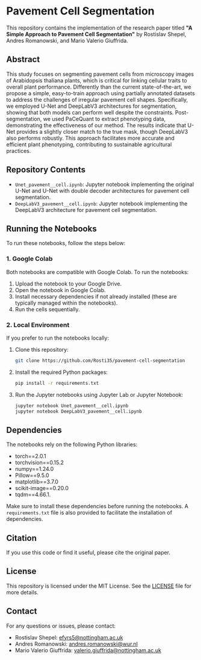 # Pavement Cell Segmentation

This repository contains the implementation of the research paper titled **"A Simple Approach to Pavement Cell Segmentation"** by Rostislav Shepel, Andres Romanowski, and Mario Valerio Giuffrida.

## Abstract

This study focuses on segmenting pavement cells from microscopy images of Arabidopsis thaliana plants, which is critical for linking cellular traits to overall plant performance. Differently than the current state-of-the-art, we propose a simple, easy-to-train approach using partially annotated datasets to address the challenges of irregular pavement cell shapes. Specifically, we employed U-Net and DeepLabV3 architectures for segmentation, showing that both models can perform well despite the constraints. Post-segmentation, we used PaCeQuant to extract phenotyping data, demonstrating the effectiveness of our method. The results indicate that U-Net provides a slightly closer match to the true mask, though DeepLabV3 also performs robustly. This approach facilitates more accurate and efficient plant phenotyping, contributing to sustainable agricultural practices.

## Repository Contents

- `Unet_pavement__cell.ipynb`: Jupyter notebook implementing the original U-Net and U-Net with double decoder architectures for pavement cell segmentation.
- `DeepLabV3_pavement__cell.ipynb`: Jupyter notebook implementing the DeepLabV3 architecture for pavement cell segmentation.

## Running the Notebooks

To run these notebooks, follow the steps below:

### 1. Google Colab

Both notebooks are compatible with Google Colab. To run the notebooks:

1. Upload the notebook to your Google Drive.
2. Open the notebook in Google Colab.
3. Install necessary dependencies if not already installed (these are typically managed within the notebooks).
4. Run the cells sequentially.

### 2. Local Environment

If you prefer to run the notebooks locally:

1. Clone this repository:
    ```bash
    git clone https://github.com/Rosti35/pavement-cell-segmentation
    ```
2. Install the required Python packages:
    ```bash
    pip install -r requirements.txt
    ```
3. Run the Jupyter notebooks using Jupyter Lab or Jupyter Notebook:
    ```bash
    jupyter notebook Unet_pavement__cell.ipynb
    jupyter notebook DeepLabV3_pavement__cell.ipynb
    ```

## Dependencies

The notebooks rely on the following Python libraries:

- torch==2.0.1
- torchvision==0.15.2
- numpy==1.24.0
- Pillow==9.5.0
- matplotlib==3.7.0
- scikit-image==0.20.0
- tqdm==4.66.1.

Make sure to install these dependencies before running the notebooks. A `requirements.txt` file is also provided to facilitate the installation of dependencies.

## Citation

If you use this code or find it useful, please cite the original paper.

## License

This repository is licensed under the MIT License. See the [LICENSE](LICENSE) file for more details.

## Contact

For any questions or issues, please contact:

- Rostislav Shepel: [efyrs5@nottingham.ac.uk](mailto:efyrs5@nottingham.ac.uk)
- Andres Romanowski: [andres.romanowski@wur.nl](mailto:andres.romanowski@wur.nl)
- Mario Valerio Giuffrida: [valerio.giuffrida@nottingham.ac.uk](mailto:valerio.giuffrida@nottingham.ac.uk)
